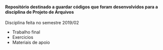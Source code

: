 #### Repositório destinado a guardar códigos que foram desenvolvidos para a disciplina de Projeto de Arquivos

Disciplina feita no semestre 2019/02 

- Trabalho final
- Exercicios
- Materiais de apoio 

